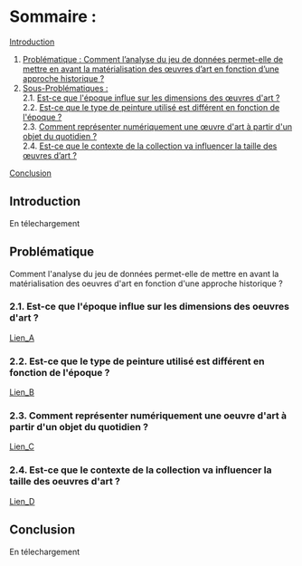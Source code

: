# Sommaire :
[Introduction](#introduction)<br>
1. [Problématique : Comment l’analyse du jeu de données permet-elle de mettre en avant la matérialisation des œuvres d’art en fonction d’une approche historique ?](#paragraph1)<br>
2. [Sous-Problématiques :](#paragraph2)<br>
    2.1. [Est-ce que l'époque influe sur les dimensions des œuvres d'art ? ](#subparagraph1) <br>
    2.2. [Est-ce que le type de peinture utilisé est différent en fonction de l'époque ?](#subparagraph2) <br>
    2.3. [Comment représenter numériquement une œuvre d'art à partir d'un objet du quotidien ?](#subparagraph3)<br>
    2.4. [Est-ce que le contexte de la collection va influencer la taille des œuvres d’art ?](#subparagraph4)<br>
  
[Conclusion](#Conclusion)

## Introduction <a name="introduction"></a>
En télechargement

## Problématique <a name="paragraph1"></a>
Comment l'analyse du jeu de données permet-elle de mettre en avant la matérialisation des oeuvres d'art en fonction d'une approche historique ? 
### 2.1. Est-ce que l'époque influe sur les dimensions des oeuvres d'art ? <a name="subparagraph1"></a>
[Lien_A](https://228-ayao.github.io/Lien_A/)
### 2.2. Est-ce que le type de peinture utilisé est différent en fonction de l'époque ? <a name="subparagraph2"></a>
[Lien_B](https://228-ayao.github.io/Lien_B/)
### 2.3. Comment représenter numériquement une oeuvre d'art à partir d'un objet du quotidien ? <a name="subparagraph3"></a>
[Lien_C](https://228-ayao.github.io/Lien_C/)
### 2.4. Est-ce que le contexte de la collection va influencer la taille des oeuvres d'art ?<a name="subparagraph4"></a>
[Lien_D](https://228-ayao.github.io/Lien_4/)

## Conclusion <a name="Conclusion"></a>
En télechargement





  

